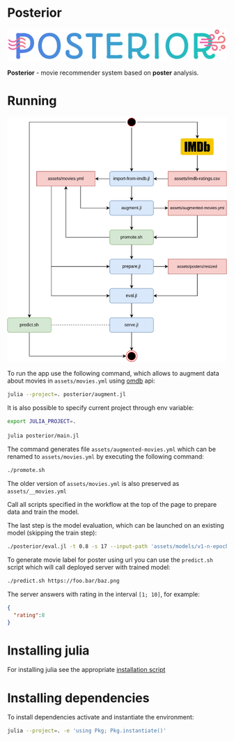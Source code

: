 # Posterior

<p align="center">
    <img src="assets/images/logo.png"/>
</p>

**Posterior** - movie recommender system based on **poster** analysis.

# Running

<p align="center">
    <img src="assets/images/workflow.jpg"/>
</p>

To run the app use the following command, which allows to augment data about movies in `assets/movies.yml` using [omdb](https://www.omdbapi.com/) api:

```sh
julia --project=. posterior/augment.jl
```

It is also possible to specify current project through env variable:

```sh
export JULIA_PROJECT=.

julia posterior/main.jl
```

The command generates file `assets/augmented-movies.yml` which can be renamed to `assets/movies.yml` by executing the following command:

```sh
./promote.sh
```

The older version of `assets/movies.yml` is also preserved as `assets/__movies.yml`

Call all scripts specified in the workflow at the top of the page to prepare data and train the model.

The last step is the model evaluation, which can be launched on an existing model (skipping the train step):

```sh
./posterior/eval.jl -t 0.8 -s 17 --input-path 'assets/models/v1-n-epochs=10-seed=17.bson'
```

To generate movie label for poster using url you can use the `predict.sh` script which will call deployed server with trained model:

```sh
./predict.sh https://foo.bar/baz.png
```

The server answers with rating in the interval `[1; 10]`, for example:

```json
{
  "rating":8
}
```

# Installing julia

For installing julia see the appropriate [installation script](install-julia.sh)

# Installing dependencies

To install dependencies activate and instantiate the environment:

```sh
julia --project=. -e 'using Pkg; Pkg.instantiate()'
```
